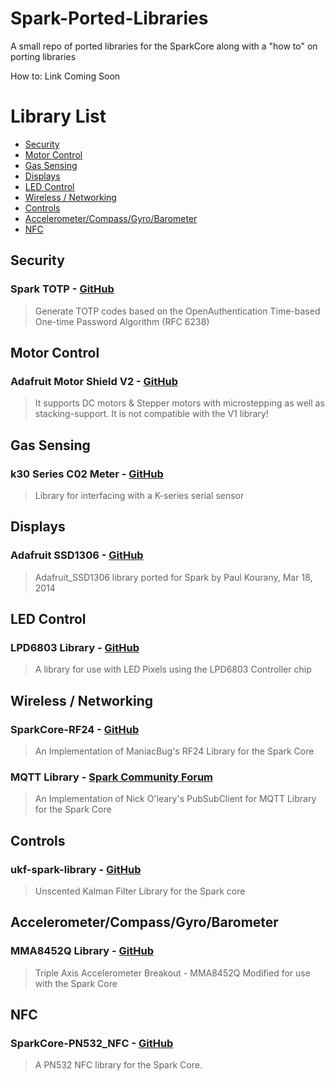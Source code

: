 Spark-Ported-Libraries
======================

A small repo of ported libraries for the SparkCore along with a "how to" on porting libraries

How to: Link Coming Soon

# Library List
* [Security](#security)
* [Motor Control](#motor-control)
* [Gas Sensing](#gas-sensing)
* [Displays](#displays)
* [LED Control](#led-control)
* [Wireless / Networking](#wireless--networking)
* [Controls](#controls)
* [Accelerometer/Compass/Gyro/Barometer](#security)
* [NFC](#nfc)

## Security
### Spark TOTP - [GitHub](https://github.com/harrisonhjones/SparkTOTP)

> Generate TOTP codes based on the OpenAuthentication Time-based One-time Password Algorithm (RFC 6238)

## Motor Control
### Adafruit Motor Shield V2 - [GitHub](https://github.com/Hypnopompia/Spark-Adafruit_MotorShield_V2)

> It supports DC motors & Stepper motors with microstepping as well as stacking-support. It is not compatible with the V1 library!

## Gas Sensing
### k30 Series C02 Meter - [GitHub](https://gist.github.com/pkourany/53415d7f0c354a6d1e05)

> Library for interfacing with a K-series serial sensor

## Displays
### Adafruit SSD1306 - [GitHub](https://github.com/pkourany/Adafruit_SSD1306)

> Adafruit_SSD1306 library ported for Spark by Paul Kourany, Mar 18, 2014

## LED Control
### LPD6803 Library - [GitHub](https://github.com/pkourany/LPD6803-RGB-Pixels-Library)

> A library for use with LED Pixels using the LPD6803 Controller chip

## Wireless / Networking
### SparkCore-RF24 - [GitHub](https://github.com/technobly/SparkCore-RF24)

> An Implementation of ManiacBug's RF24 Library for the Spark Core

### MQTT Library - [Spark Community Forum](http://community.spark.io/t/submission-mqtt-library-and-sample/2111)

> An Implementation of Nick O'leary's PubSubClient for MQTT Library for the Spark Core

## Controls
### ukf-spark-library - [GitHub](https://github.com/mumblepins/ukf-spark-library)

> Unscented Kalman Filter Library for the Spark core

## Accelerometer/Compass/Gyro/Barometer
### MMA8452Q Library - [GitHub](https://github.com/DanDawson/MMA8452-Accelerometer-Library-Spark-Core)

> Triple Axis Accelerometer Breakout - MMA8452Q Modified for use with the Spark Core

## NFC
### SparkCore-PN532_NFC - [GitHub](https://github.com/technobly/SparkCore-PN532_NFC)

> A PN532 NFC library for the Spark Core.
